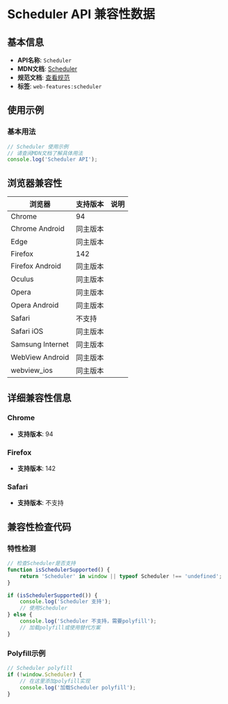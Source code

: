 # Scheduler API 兼容性数据

## 基本信息

- **API名称**: `Scheduler`
- **MDN文档**: [Scheduler](https://developer.mozilla.org/docs/Web/API/Scheduler)
- **规范文档**: [查看规范](https://wicg.github.io/scheduling-apis/#scheduler)
- **标签**: `web-features:scheduler`

## 使用示例

### 基本用法

```javascript
// Scheduler 使用示例
// 请查阅MDN文档了解具体用法
console.log('Scheduler API');
```

## 浏览器兼容性

| 浏览器 | 支持版本 | 说明 |
|--------|----------|------|
| Chrome | 94 |  |
| Chrome Android | 同主版本 |  |
| Edge | 同主版本 |  |
| Firefox | 142 |  |
| Firefox Android | 同主版本 |  |
| Oculus | 同主版本 |  |
| Opera | 同主版本 |  |
| Opera Android | 同主版本 |  |
| Safari | 不支持 |  |
| Safari iOS | 同主版本 |  |
| Samsung Internet | 同主版本 |  |
| WebView Android | 同主版本 |  |
| webview_ios | 同主版本 |  |

## 详细兼容性信息

### Chrome

- **支持版本**: 94

### Firefox

- **支持版本**: 142

### Safari

- **支持版本**: 不支持

## 兼容性检查代码

### 特性检测

```javascript
// 检查Scheduler是否支持
function isSchedulerSupported() {
    return 'Scheduler' in window || typeof Scheduler !== 'undefined';
}

if (isSchedulerSupported()) {
    console.log('Scheduler 支持');
    // 使用Scheduler
} else {
    console.log('Scheduler 不支持，需要polyfill');
    // 加载polyfill或使用替代方案
}
```

### Polyfill示例

```javascript
// Scheduler polyfill
if (!window.Scheduler) {
    // 在这里添加polyfill实现
    console.log('加载Scheduler polyfill');
}
```

